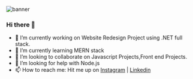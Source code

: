 ![banner](https://user-images.githubusercontent.com/32802905/88451698-64279580-ce76-11ea-9e11-3f936db2da80.png)

### Hi there 👋

<!-- **tjena007/tjena007** is a ✨ _special_ ✨ repository because its `README.md` (this file) appears on your GitHub profile. -->

- 🔭 I’m currently working on Website Redesign Project using .NET full stack.
- 🌱 I’m currently learning MERN stack
- 👯 I’m looking to collaborate on Javascript Projects,Front end Projects.
- 🤔 I’m looking for help with Node.js
- 📫 How to reach me: Hit me up on [Instagram](https://www.instagram.com/tjena007/) | [Linkedin](https://www.linkedin.com/in/tanmayjena/)

<!-- 👨🏼‍💻 building [murphee][murphee]  
🧠 learning [svelte][svelte] and [tailwind][tailwind]  
💜 loving [react][react], [gatsby][gatsby], [styled-components][styled], [jamstack][jamstack]  

🏡 [website][website] **|** 
🐦 [twitter][twitter] **|** 
📺 [youtube][youtube] **|** 
🎥 [twitch][twitch] **|** 
📦 [npm][npm] **|** 
📷 [instagram][instagram] **|** 
👔 [linkedin][linkedin]

[banner]: https://raw.githubusercontent.com/bradgarropy/bradgarropy/master/banner.png
[adobe]: https://adobe.com
[react]: http://reactjs.org
[gatsby]: https://gatsbyjs.org
[styled]: https://styled-components.com
[jamstack]: https://jamstack.org
[murphee]: https://murphee.netlify.app
[svelte]: https://svelte.dev
[tailwind]: https://tailwindcss.com
[website]: https://bradgarropy.com
[twitter]: https://twitter.com/bradgarropy
[youtube]: https://youtube.com/bradgarropy
[twitch]: https://twitch.tv/bradgarropy
[instagram]: https://instagram.com/bradgarropy
[linkedin]: https://linkedin.com/in/bradgarropy
[npm]: https://npmjs.com/~bradgarropy

-->
